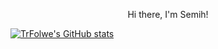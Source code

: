 <p align="center">Hi there, I'm Semih!</p>

<img align="center">[![TrFolwe's GitHub stats](https://github-readme-stats.vercel.app/api?username=TrFolwe)](https://github.com/TrFolwe/github-readme-stats)</p>
